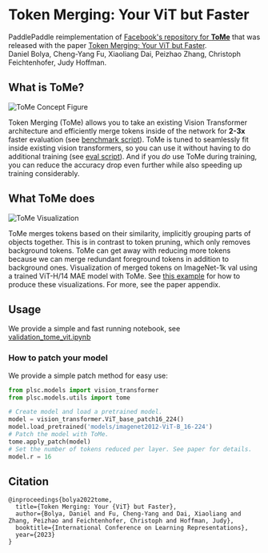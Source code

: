 # Token Merging: Your ViT but Faster

PaddlePaddle reimplementation of [Facebook's repository for **ToMe**](https://github.com/facebookresearch/ToMe) that was released with the paper [Token Merging: Your ViT but Faster](https://arxiv.org/abs/2210.09461).  
Daniel Bolya, Cheng-Yang Fu, Xiaoliang Dai, Peizhao Zhang, Christoph Feichtenhofer, Judy Hoffman.

## What is ToMe?
![ToMe Concept Figure](https://github.com/facebookresearch/ToMe/blob/main/examples/images/concept_figure.png?raw=true)

Token Merging (ToMe) allows you to take an existing Vision Transformer architecture and efficiently merge tokens inside of the network for **2-3x** faster evaluation (see [benchmark script](examples/1_benchmark_timm.ipynb)). ToMe is tuned to seamlessly fit inside existing vision transformers, so you can use it without having to do additional training (see [eval script](examples/0_validation_timm.ipynb)). And if you *do* use ToMe during training, you can reduce the accuracy drop even further while also speeding up training considerably.

## What ToMe does

![ToMe Visualization](https://github.com/facebookresearch/ToMe/blob/main/examples/images/image_vis.png?raw=true)

ToMe merges tokens based on their similarity, implicitly grouping parts of objects together. This is in contrast to token pruning, which only removes background tokens. ToMe can get away with reducing more tokens because we can merge redundant foreground tokens in addition to background ones. Visualization of merged tokens on ImageNet-1k val using a trained ViT-H/14 MAE model with ToMe. See [this example](examples/2_visualization_timm.ipynb) for how to produce these visualizations. For more, see the paper appendix.


## Usage

We provide a simple and fast running notebook, see [validation_tome_vit.ipynb](./validation_tome_vit.ipynb)

### How to patch your model

We provide a simple patch method for easy use:

```python
from plsc.models import vision_transformer
from plsc.models.utils import tome

# Create model and load a pretrained model.
model = vision_transformer.ViT_base_patch16_224()
model.load_pretrained('models/imagenet2012-ViT-B_16-224')
# Patch the model with ToMe.
tome.apply_patch(model)
# Set the number of tokens reduced per layer. See paper for details.
model.r = 16
```

## Citation

```
@inproceedings{bolya2022tome,
  title={Token Merging: Your {ViT} but Faster},
  author={Bolya, Daniel and Fu, Cheng-Yang and Dai, Xiaoliang and Zhang, Peizhao and Feichtenhofer, Christoph and Hoffman, Judy},
  booktitle={International Conference on Learning Representations},
  year={2023}
}
```
